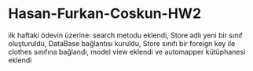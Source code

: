 # Hasan-Furkan-Coskun-HW2
ilk haftaki ödevin üzerine:
  search metodu eklendi,
  Store adlı yeni bir sınıf oluşturuldu,
  DataBase bağlantısı kuruldu,
  Store sınıfı bir foreign key ile clothes sınıfına bağlandı,
  model view eklendi ve
  automapper kütüphanesi eklendi
